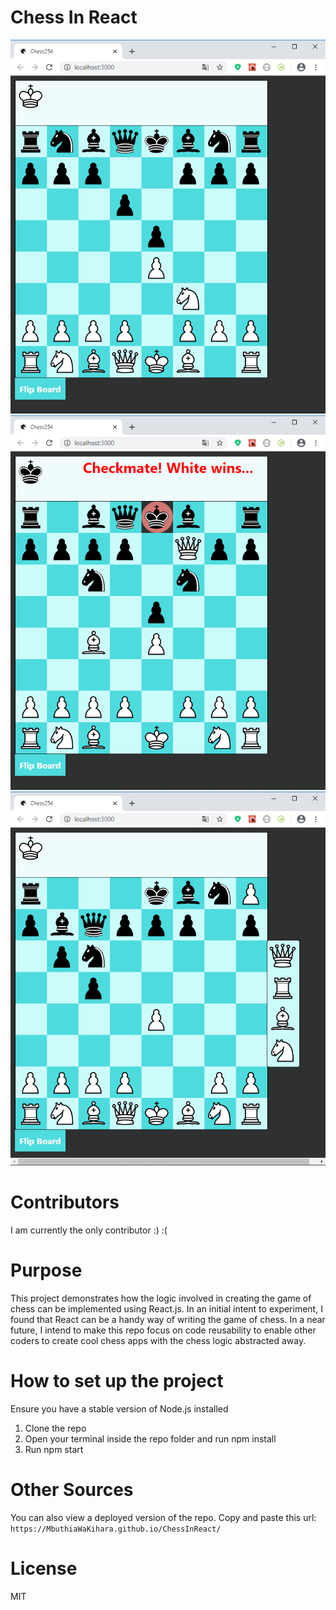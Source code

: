 

# Chess In React
![view during testing](https://github.com/MbuthiaWaKihara/ChessInReact/blob/master/images/Chess254%20-%20Google%20Chrome%2019_12_2019%2020_12_42.png)
![view during testing](https://github.com/MbuthiaWaKihara/ChessInReact/blob/master/images/Chess254%20-%20Google%20Chrome%2019_12_2019%2020_15_39.png)
![view during testing](https://github.com/MbuthiaWaKihara/ChessInReact/blob/master/images/Chess254%20-%20Google%20Chrome%2019_12_2019%2020_17_16.png)

# Contributors
<p>I am currently the only contributor :) :(</p>

# Purpose
<p>This project demonstrates how the logic involved in creating the game of chess can be implemented using React.js. In an initial intent to experiment, I found that React can be a handy way of writing the game of chess. In a near future, I intend to make this repo focus on code reusability to enable other coders to create cool chess apps with the chess logic abstracted away.</p>

# How to set up the project
<p>Ensure you have a stable version of Node.js installed</p>
<ol>
    <li>Clone the repo</li>
    <li>Open your terminal inside the repo folder and run npm install</li>
    <li>Run npm start</li>
</ol>

# Other Sources
<p>You can also view a deployed version of the repo. Copy and paste this url: <code>https://MbuthiaWaKihara.github.io/ChessInReact/</code></p>

# License
<p>MIT</p>